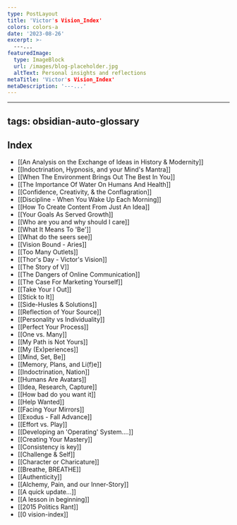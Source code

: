 ```yaml
---
type: PostLayout
title: 'Victor's Vision_Index'
colors: colors-a
date: '2023-08-26'
excerpt: >-
  ---...
featuredImage:
  type: ImageBlock
  url: /images/blog-placeholder.jpg
  altText: Personal insights and reflections
metaTitle: 'Victor's Vision_Index'
metaDescription: '---...'
---
```


---
tags: obsidian-auto-glossary
---
## Index
- [[An Analysis on the Exchange of Ideas in History & Modernity]]
- [[Indoctrination, Hypnosis, and your Mind's Mantra]]
- [[When The Environment Brings Out The Best In You]]
- [[The Importance Of Water On Humans And Health]]
- [[Confidence, Creativity, & the Conflagration]]
- [[Discipline - When You Wake Up Each Morning]]
- [[How To Create Content From Just An Idea]]
- [[Your Goals As Served Growth]]
- [[Who are you and why should I care]]
- [[What It Means To 'Be']]
- [[What do the seers see]]
- [[Vision Bound - Aries]]
- [[Too Many Outlets]]
- [[Thor's Day - Victor's Vision]]
- [[The Story of V]]
- [[The Dangers of Online Communication]]
- [[The Case For Marketing Yourself]]
- [[Take Your I Out]]
- [[Stick to It]]
- [[Side-Husles & Solutions]]
- [[Reflection of Your Source]]
- [[Personality vs Individuality]]
- [[Perfect Your Process]]
- [[One vs. Many]]
- [[My Path is Not Yours]]
- [[My (Ex)periences]]
- [[Mind, Set, Be]]
- [[Memory, Plans, and Li(f)e]]
- [[Indoctrination, Nation]]
- [[Humans Are Avatars]]
- [[Idea, Research, Capture]]
- [[How bad do you want it]]
- [[Help Wanted]]
- [[Facing Your Mirrors]]
- [[Exodus - Fall Advance]]
- [[Effort vs. Play]]
- [[Developing an 'Operating' System....]]
- [[Creating Your Mastery]]
- [[Consistency is key]]
- [[Challenge & Self]]
- [[Character or Charicature]]
- [[Breathe, BREATHE]]
- [[Authenticity]]
- [[Alchemy, Pain, and our Inner-Story]]
- [[A quick update…]]
- [[A lesson in beginning]]
- [[2015 Politics Rant]]
- [[0 vision-index]]

